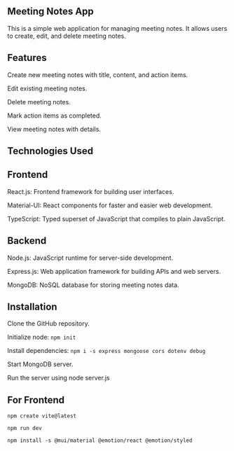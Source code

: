 

## Meeting Notes App
This is a simple web application for managing meeting notes. It allows users to create, edit, and delete meeting notes.

## Features
Create new meeting notes with title, content, and action items.

Edit existing meeting notes.

Delete meeting notes.

Mark action items as completed.

View meeting notes with details.

## Technologies Used
## Frontend
React.js: Frontend framework for building user interfaces.

Material-UI: React components for faster and easier web development.

TypeScript: Typed superset of JavaScript that compiles to plain JavaScript.

## Backend
Node.js: JavaScript runtime for server-side development.

Express.js: Web application framework for building APIs and web servers.

MongoDB: NoSQL database for storing meeting notes data.

## Installation

Clone the GitHub repository.

Initialize node: `npm init`

Install dependencies: `npm i -s express mongoose cors dotenv debug`

Start MongoDB server.

Run the server using node server.js


## For Frontend

`npm create vite@latest`

`npm run dev`

`npm install -s @mui/material @emotion/react @emotion/styled`
